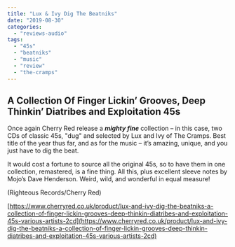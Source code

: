 ```yaml
---
title: "Lux & Ivy Dig The Beatniks"
date: "2019-08-30"
categories: 
  - "reviews-audio"
tags: 
  - "45s"
  - "beatniks"
  - "music"
  - "review"
  - "the-cramps"
---
```


## A Collection Of Finger Lickin’ Grooves, Deep Thinkin’ Diatribes and Exploitation 45s 

Once again Cherry Red release a **_mighty fine_** collection – in this case, two CDs of classic 45s, "dug" and selected by Lux and Ivy of The Cramps. Best title of the year thus far, and as for the music – it’s amazing, unique, and you just have to dig the beat.

It would cost a fortune to source all the original 45s, so to have them in one collection, remastered, is a fine thing. All this, plus excellent sleeve notes by Mojo’s Dave Henderson. Weird, wild, and wonderful in equal measure!

(Righteous Records/Cherry Red)

[https://www.cherryred.co.uk/product/lux-and-ivy-dig-the-beatniks-a-collection-of-finger-lickin-grooves-deep-thinkin-diatribes-and-exploitation-45s-various-artists-2cd](https://www.cherryred.co.uk/product/lux-and-ivy-dig-the-beatniks-a-collection-of-finger-lickin-grooves-deep-thinkin-diatribes-and-exploitation-45s-various-artists-2cd)
